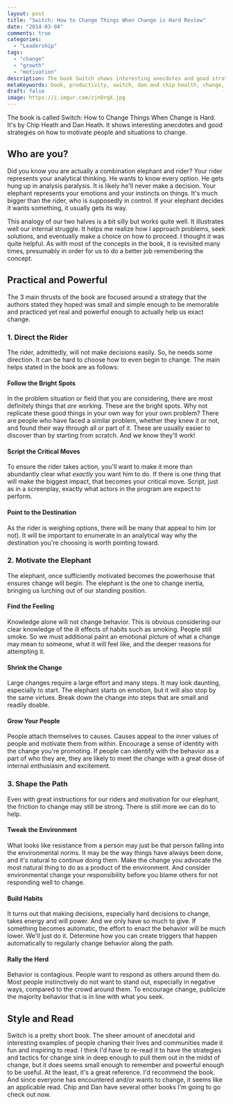 ```yaml
---
layout: post
title: "Switch: How to Change Things When Change is Hard Review"
date: "2014-03-04"
comments: true
categories:
  - "Leadership"
tags:
  - "change"
  - "growth"
  - "motivation"
description: The book Switch shows interesting anecdotes and good strategies on how to motivate people and situations to change.
metaKeywords: book, productivity, switch, dan and chip health, change, change is hard
draft: false
image: https://i.imgur.com/zjnOrqX.jpg
---
```


The book is called Switch: How to Change Things When Change is Hard.  It's by Chip Heath and Dan Heath.  It shows interesting anecdotes and good strategies on how to motivate people and situations to change.

<!--more-->

## Who are you?

Did you know you are actually a combination elephant and rider?  Your rider represents your analytical thinking.  He wants to know every option.  He gets hung up in analysis paralysis.  It is likely he'll never make a decision.  Your elephant represents your emotions and your instincts on things.  It's much bigger than the rider, who is supposedly in control.  If your elephant decides it wants something, it usually gets its way.

This analogy of our two halves is a bit silly but works quite well.  It illustrates well our internal struggle.  It helps me realize how I approach problems, seek solutions, and eventually make a choice on how to proceed.  I thought it was quite helpful.  As with most of the concepts in the book, it is revisited many times, presumably in order for us to do a better job remembering the concept.

## Practical and Powerful

The 3 main thrusts of the book are focused around a strategy that the authors stated they hoped was small and simple enough to be memorable and practiced yet real and powerful enough to actually help us exact change.

### 1. Direct the Rider

The rider, admittedly, will not make decisions easily.  So, he needs some direction.  It can be hard to choose how to even begin to change.  The main helps stated in the book are as follows:

#### Follow the Bright Spots

In the problem situation or field that you are considering, there are most definitely things that *are* working.  These are the bright spots.  Why not replicate these good things in your own way for your own problem?  There are people who have faced a similar problem, whether they knew it or not, and found their way through all or part of it.  These are usually easier to discover than by starting from scratch.  And we know they'll work!

#### Script the Critical Moves

To ensure the rider takes action, you'll want to make it more than abundantly clear what *exactly* you want him to do.  If there is one thing that will make the biggest impact, that becomes your critical move.  Script, just as in a screenplay, exactly what actors in the program are expect to perform.

#### Point to the Destination

As the rider is weighing options, there will be many that appeal to him (or not).  It will be important to enumerate in an analytical way why the destination you're choosing is worth pointing toward.

### 2. Motivate the Elephant

The elephant, once sufficiently motivated becomes the powerhouse that ensures change will begin.  The elephant is the one to change inertia, bringing us lurching out of our standing position.

#### Find the Feeling

Knowledge alone will not change behavior.  This is obvious considering our clear knowledge of the ill effects of habits such as smoking.  People still smoke.  So we must additional paint an emotional picture of what a change may mean to someone, what it will feel like, and the deeper reasons for attempting it.

#### Shrink the Change

Large changes require a large effort and many steps.  It may look daunting, especially to start.  The elephant starts on emotion, but it will also stop by the same virtues.  Break down the change into steps that are small and readily doable.

#### Grow Your People

People attach themselves to causes.  Causes appeal to the inner values of people and motivate them from within.  Encourage a sense of identity with the change you're promoting.  If people can identify with the behavior as a part of who they are, they are likely to meet the change with a great dose of internal enthusiasm and excitement.

### 3. Shape the Path

Even with great instructions for our riders and motivation for our elephant, the friction to change may still be strong.  There is still more we can do to help.

#### Tweak the Environment

What looks like resistance from a person may just be that person falling into the environmental norms.  It may be the way things have always been done, and it's natural to continue doing them.  Make the change you advocate the most natural thing to do as a product of the environment.  And consider environmental change your responsibility before you blame others for not responding well to change.

#### Build Habits

It turns out that making decisions, especially hard decisions to change, takes energy and will power.  And we only have so much to give.  If something becomes automatic, the effort to enact the behavior will be much lower.  We'll just do it.  Determine how you can create triggers that happen automatically to regularly change behavior along the path.

#### Rally the Herd

Behavior is contagious.  People want to respond as others around them do.  Most people instinctively do not want to stand out, especially in negative ways, compared to the crowd around them.  To encourage change, publicize the majority behavior that is in line with what you seek.

## Style and Read

Switch is a pretty short book.  The sheer amount of anecdotal and interesting examples of people chaning their lives and communities made it fun and inspiring to read.  I think I'd have to re-read it to have the strategies and tactics for change sink in deep enough to pull them out in the midst of change, but it does seems small enough to remember and powerful enough to be useful.  At the least, it's a great reference.  I'd recommend the book.  And since everyone has encountered and/or wants to change, it seems like an applicable read.  Chip and Dan have several other books I'm going to go check out now.
